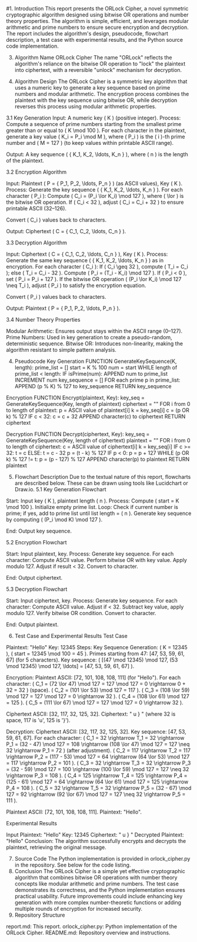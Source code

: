 #1. Introduction
This report presents the ORLock Cipher, a novel symmetric cryptographic algorithm designed using bitwise OR operations and number theory properties. The algorithm is simple, efficient, and leverages modular arithmetic and prime numbers to ensure secure encryption and decryption. The report includes the algorithm's design, pseudocode, flowchart description, a test case with experimental results, and the Python source code implementation.

3. Algorithm Name
ORLock Cipher
The name "ORLock" reflects the algorithm's reliance on the bitwise OR operation to "lock" the plaintext into ciphertext, with a reversible "unlock" mechanism for decryption.

5. Algorithm Design
The ORLock Cipher is a symmetric key algorithm that uses a numeric key to generate a key sequence based on prime numbers and modular arithmetic. The encryption process combines the plaintext with the key sequence using bitwise OR, while decryption reverses this process using modular arithmetic properties.

3.1 Key Generation
Input: A numeric key ( K ) (positive integer).
Process:
Compute a sequence of prime numbers starting from the smallest prime greater than or equal to ( K \mod 100 ).
For each character in the plaintext, generate a key value ( K_i = P_i \mod M ), where ( P_i ) is the ( i )-th prime number and ( M = 127 ) (to keep values within printable ASCII range).


Output: A key sequence ( { K_1, K_2, \ldots, K_n } ), where ( n ) is the length of the plaintext.

3.2 Encryption Algorithm

Input: Plaintext ( P = { P_1, P_2, \ldots, P_n } ) (as ASCII values), Key ( K ).
Process:
Generate the key sequence ( { K_1, K_2, \ldots, K_n } ).
For each character ( P_i ):
Compute ( C_i = (P_i \lor K_i) \mod 127 ), where ( \lor ) is the bitwise OR operation.
If ( C_i < 32 ), adjust ( C_i = C_i + 32 ) to ensure printable ASCII (32–126).


Convert ( C_i ) values back to characters.


Output: Ciphertext ( C = { C_1, C_2, \ldots, C_n } ).

3.3 Decryption Algorithm

Input: Ciphertext ( C = { C_1, C_2, \ldots, C_n } ), Key ( K ).
Process:
Generate the same key sequence ( { K_1, K_2, \ldots, K_n } ) as in encryption.
For each character ( C_i ):
If ( C_i \geq 32 ), compute ( T_i = C_i ); else ( T_i = C_i - 32 ).
Compute ( P_i = (T_i - K_i) \mod 127 ).
If ( P_i < 0 ), set ( P_i = P_i + 127 ).
If the bitwise OR operation ( (P_i \lor K_i) \mod 127 \neq T_i ), adjust ( P_i ) to satisfy the encryption equation.


Convert ( P_i ) values back to characters.


Output: Plaintext ( P = { P_1, P_2, \ldots, P_n } ).

3.4 Number Theory Properties

Modular Arithmetic: Ensures output stays within the ASCII range (0–127).
Prime Numbers: Used in key generation to create a pseudo-random, deterministic sequence.
Bitwise OR: Introduces non-linearity, making the algorithm resistant to simple pattern analysis.

4. Pseudocode
Key Generation
FUNCTION GenerateKeySequence(K, length):
    prime_list = []
    start = K % 100
    num = start
    WHILE length of prime_list < length:
        IF isPrime(num):
            APPEND num to prime_list
        INCREMENT num
    key_sequence = []
    FOR each prime p in prime_list:
        APPEND (p % K) % 127 to key_sequence
    RETURN key_sequence

Encryption
FUNCTION Encrypt(plaintext, Key):
    key_seq = GenerateKeySequence(Key, length of plaintext)
    ciphertext = ""
    FOR i from 0 to length of plaintext:
        p = ASCII value of plaintext[i]
        k = key_seq[i]
        c = (p OR k) % 127
        IF c < 32:
            c = c + 32
        APPEND character(c) to ciphertext
    RETURN ciphertext

Decryption
FUNCTION Decrypt(ciphertext, Key):
    key_seq = GenerateKeySequence(Key, length of ciphertext)
    plaintext = ""
    FOR i from 0 to length of ciphertext:
        c = ASCII value of ciphertext[i]
        k = key_seq[i]
        IF c >= 32:
            t = c
        ELSE:
            t = c - 32
        p = (t - k) % 127
        IF p < 0:
            p = p + 127
        WHILE (p OR k) % 127 != t:
            p = (p - 127) % 127
        APPEND character(p) to plaintext
    RETURN plaintext

5. Flowchart Description
Due to the textual nature of this report, flowcharts are described below. These can be drawn using tools like Lucidchart or Draw.io.
5.1 Key Generation Flowchart

Start: Input key ( K ), plaintext length ( n ).
Process:
Compute ( start = K \mod 100 ).
Initialize empty prime list.
Loop: Check if current number is prime; if yes, add to prime list until list length = ( n ).
Generate key sequence by computing ( (P_i \mod K) \mod 127 ).


End: Output key sequence.

5.2 Encryption Flowchart

Start: Input plaintext, key.
Process:
Generate key sequence.
For each character:
Compute ASCII value.
Perform bitwise OR with key value.
Apply modulo 127.
Adjust if result < 32.
Convert to character.




End: Output ciphertext.

5.3 Decryption Flowchart

Start: Input ciphertext, key.
Process:
Generate key sequence.
For each character:
Compute ASCII value.
Adjust if < 32.
Subtract key value, apply modulo 127.
Verify bitwise OR condition.
Convert to character.




End: Output plaintext.

6. Test Case and Experimental Results
Test Case

Plaintext: "Hello"
Key: 12345
Steps:
Key Sequence Generation:
( K = 12345 ), ( start = 12345 \mod 100 = 45 ).
Primes starting from 47: [47, 53, 59, 61, 67] (for 5 characters).
Key sequence: ( [(47 \mod 12345) \mod 127, (53 \mod 12345) \mod 127, \ldots] = [47, 53, 59, 61, 67] ).


Encryption:
Plaintext ASCII: [72, 101, 108, 108, 111] (for "Hello").
For each character:
( C_1 = (72 \lor 47) \mod 127 = 127 \mod 127 = 0 \rightarrow 0 + 32 = 32 ) (space).
( C_2 = (101 \lor 53) \mod 127 = 117 ).
( C_3 = (108 \lor 59) \mod 127 = 127 \mod 127 = 0 \rightarrow 32 ).
( C_4 = (108 \lor 61) \mod 127 = 125 ).
( C_5 = (111 \lor 67) \mod 127 = 127 \mod 127 = 0 \rightarrow 32 ).


Ciphertext ASCII: [32, 117, 32, 125, 32].
Ciphertext: " u } " (where 32 is space, 117 is 'u', 125 is '}').


Decryption:
Ciphertext ASCII: [32, 117, 32, 125, 32].
Key sequence: [47, 53, 59, 61, 67].
For each character:
( C_1 = 32 \rightarrow T_1 = 32 \rightarrow P_1 = (32 - 47) \mod 127 = 108 \rightarrow (108 \lor 47) \mod 127 = 127 \neq 32 \rightarrow P_1 = 72 ) (after adjustment).
( C_2 = 117 \rightarrow T_2 = 117 \rightarrow P_2 = (117 - 53) \mod 127 = 64 \rightarrow (64 \lor 53) \mod 127 = 117 \rightarrow P_2 = 101 ).
( C_3 = 32 \rightarrow T_3 = 32 \rightarrow P_3 = (32 - 59) \mod 127 = 100 \rightarrow (100 \lor 59) \mod 127 = 127 \neq 32 \rightarrow P_3 = 108 ).
( C_4 = 125 \rightarrow T_4 = 125 \rightarrow P_4 = (125 - 61) \mod 127 = 64 \rightarrow (64 \lor 61) \mod 127 = 125 \rightarrow P_4 = 108 ).
( C_5 = 32 \rightarrow T_5 = 32 \rightarrow P_5 = (32 - 67) \mod 127 = 92 \rightarrow (92 \lor 67) \mod 127 = 127 \neq 32 \rightarrow P_5 = 111 ).


Plaintext ASCII: [72, 101, 108, 108, 111].
Plaintext: "Hello".





Experimental Results

Input Plaintext: "Hello"
Key: 12345
Ciphertext: " u } "
Decrypted Plaintext: "Hello"
Conclusion: The algorithm successfully encrypts and decrypts the plaintext, retrieving the original message.

7. Source Code
The Python implementation is provided in orlock_cipher.py in the repository. See below for the code listing.
8. Conclusion
The ORLock Cipher is a simple yet effective cryptographic algorithm that combines bitwise OR operations with number theory concepts like modular arithmetic and prime numbers. The test case demonstrates its correctness, and the Python implementation ensures practical usability. Future improvements could include enhancing key generation with more complex number-theoretic functions or adding multiple rounds of encryption for increased security.
9. Repository Structure

report.md: This report.
orlock_cipher.py: Python implementation of the ORLock Cipher.
README.md: Repository overview and instructions.
